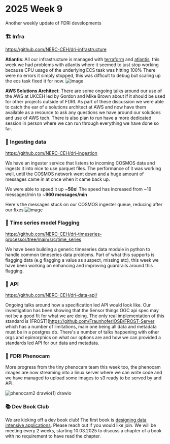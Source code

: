 # 2025 Week 9

Another weekly update of FDRI developments


### 🏗️ Infra
https://github.com/NERC-CEH/dri-infrastructure

**Atlantis**: All our infrastructure is managed with [terraform](https://www.terraform.io/) and [atlantis](https://www.runatlantis.io/), this week we had problems with atlantis where it seemed to just stop working because CPU usage of the underlying ECS task was hitting 100%
There were no errors it simply stopped, this was difficult to debug but scaling up the ecs task fixed it for now.
![image](https://github.com/user-attachments/assets/51ac9690-4947-49d5-9c09-bea57734d8a3)

**AWS Solutions Architect**: There are some ongoing talks around our use of the AWS at UKCEH led by Gordon and Mike Brown about if it should be used for other projects outside of FDRI. As part of these discussion we were able to catch the ear of a solutions architect at AWS
and now have them available as a resource to ask any questions we have around our solutions and use of AWS tech. There is also plan to run have a more dedicated session in person where we can run through everything we have done so far.

### 🥫 Ingesting data
https://github.com/NERC-CEH/dri-ingestion

We have an ingester service that listens to incoming COSMOS data and ingests it into nice to use parquet files. The performance of it was working well, until the COSMOS network went down and a huge amount of messages came in at once when it came back up. 

We were able to speed it up ~**50x**! The speed has increased from ~19 messages/min to ~**960 messages/min**

Here's the messages stuck on our COSMOS ingester queue, reducing after our fixes
![image](https://github.com/user-attachments/assets/33b9087d-8a93-40e6-8053-e1d6fa15eafa)


### 🏁 Time series model Flagging
https://github.com/NERC-CEH/dri-timeseries-processor/tree/main/src/time_series

We have been building a generic timeseries data module in python to handle common timeseries data problems. Part of what this supports is flagging data (e.g flagging a value as suspect, missing etc), this week we have been working on enhancing and improving guardrails
around this flagging.


### 📃 API
https://github.com/NERC-CEH/dri-data-api/

Ongoing talks around how a specification led API would look like. Our investigation has been showing that the Sensor things OGC api spec may not be a good fit for what we are doing. The only real implementation of this standard is [FROST](https://github.com/FraunhoferIOSB/FROST-Server
which has a number of limitations, main one being all data and metadata must be in a postgres db. There's a number of talks happening with other orgs and epimorphics on what our options are and how we can provided a standards led API for our data and metadata.


### 📸 FDRI Phenocam

More progress from the tiny phenocam team this week too, the phenocam images are now streaming into a linux server where we can write code and we have managed to upload some images to s3 ready to be served by and API.

![phenocam2 drawio(1) drawio](https://github.com/user-attachments/assets/bb77cc49-a5ce-4bfb-bbd5-8e2e78b81346)

### 📚 Dev Book Club
We are kicking off a dev book club! The first book is [designing data intensive applications](https://www.oreilly.com/library/view/designing-data-intensive-applications/9781491903063/). Please reach out if you would like join.
We will be meeting every 2 weeks, starting 10.03.2025 to discuss a chapter of a book with no requirement to have read the chapter.
